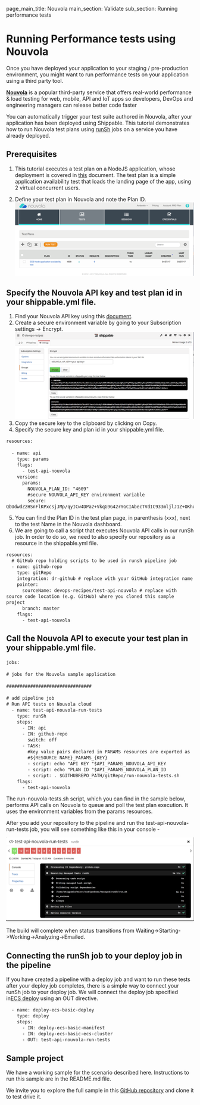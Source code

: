 page_main_title: Nouvola
main_section: Validate
sub_section: Running performance tests

# Running Performance tests using Nouvola

Once you have deployed your application to your staging / pre-production environment, you might want to run
performance tests on your application using a third party tool.

[**Nouvola**](http://www.nouvola.com/) is a popular third-party service that offers real-world performance & load testing for web, mobile, API and IoT apps so developers, DevOps and engineering managers can release better code faster

You can automatically trigger your test suite authored in Nouvola, after your application has been deployed using Shippable. This tutorial demonstrates how to run Nouvola test plans using [runSh](/platform/workflow/job/runsh/) jobs on a service you have already deployed.

## Prerequisites

1. This tutorial executes a test plan on a NodeJS application, whose deployment is covered in
[this](/deploy/continuous-delivery-single-container-docker-application/) document. The test plan is a simple application availability test that loads
the landing page of the app, using 2 virtual concurrent users.

2. Define your test plan in Nouvola and note the Plan ID.
![test plan](https://github.com/devops-recipes/test-api-nouvola/raw/master/nouvola-test-plan.png)

## Specify the Nouvola API key and test plan id in your shippable.yml file.

1. Find your Nouvola API key using this [document](http://blog.nouvola.com/divecloud-api-now-available).
2. Create a secure environment variable by going to your Subscription settings -> Encrypt.
![Secure API env key](https://github.com/devops-recipes/test-api-nouvola/raw/master/encrypt-nouvola-key.png)
3. Copy the secure key to the clipboard by clicking on Copy.
4. Specify the secure key and plan id in your shippable.yml file.
```
resources:

  - name: api
    type: params
    flags:
      - test-api-nouvola
    version:
      params:
        NOUVOLA_PLAN_ID: "4609"
        #secure NOUVOLA_API_KEY environment variable
        secure: QbUdwdZzHSnFlKPxcsjJMp/qyICw4DPa2+VkqG9G42rYGCIAbecTVdIC933mljlJ1Z+OKhxk2zEevrczi7FxqLR+ts16AtvXHgRgwdmLLWmxX3trjfXDSWXOE5+GNHYmaZOQLm8qQjouogP8Kkx8njYj9Uut4ONaNZUsHvVroVSyfwiPktyKjQP8iEIzaV/Jb1wWwLHsDf1n4GaCcbm1VuloxoNuJkG5VftcnMqULWyN9YeZTxQ43PiflTWFqBHV9hPpbVU+N5Jt1kGfhBlj6FdiIiB69KrXXd/ooBwz7UuuNgPyXEjZtUC0tp0CzZlovnNPBdrMRiZ/yE1ZgbuDbQ==
```
5. You can find the Plan ID in the test plan page, in parenthesis (xxx), next to the test Name in the Nouvola dashboard.
6. We are going to call a script that executes Nouvola API calls in our runSh job. In order to do so, we need to also specify our repository as a resource in the shippable.yml file.

```
resources:
  # GitHub repo holding scripts to be used in runsh pipeline job
  - name: github-repo
    type: gitRepo
    integration: dr-github # replace with your GitHub integration name
    pointer:
      sourceName: devops-recipes/test-api-nouvola # replace with source code location (e.g. GitHub) where you cloned this sample project
      branch: master
    flags:
      - test-api-nouvola
```

## Call the Nouvola API to execute your test plan in your shippable.yml file.
```
jobs:

# jobs for the Nouvola sample application

################################

# add pipeline job
# Run API tests on Nouvola cloud
  - name: test-api-nouvola-run-tests
    type: runSh
    steps:
      - IN: api
      - IN: github-repo
        switch: off
      - TASK:
        #key value pairs declared in PARAMS resources are exported as
        #${RESOURCE NAME}_PARAMS_{KEY}
        - script: echo "API KEY "$API_PARAMS_NOUVOLA_API_KEY
        - script: echo "PLAN ID "$API_PARAMS_NOUVOLA_PLAN_ID
        - script: . $GITHUBREPO_PATH/gitRepo/run-nouvola-tests.sh
    flags:
      - test-api-nouvola
```

The run-nouvola-tests.sh script, which you can find in the sample below, performs
API calls on Nouvola to queue and poll the test plan execution. It uses the
environment variables from the params resources.

After you add your repository to the pipeline and run the test-api-nouvola-run-tests job,
you will see something like this in your console -


![console-view](https://github.com/devops-recipes/test-api-nouvola/raw/master/runshjob-console-view.png)


The build will complete when status transitions from Waiting->Starting->Working->Analyzing->Emailed.

## Connecting the runSh job to your deploy job in the pipeline

If you have created a pipeline with a deploy job and want to run these tests after your deploy job completes, there is a simple way to connect your runSh job to your deploy job. We will connect the deploy job specified in[ECS deploy](/deploy/continuous-delivery-single-container-docker-application//) using an OUT directive.

```
  - name: deploy-ecs-basic-deploy
    type: deploy
    steps:
      - IN: deploy-ecs-basic-manifest
      - IN: deploy-ecs-basic-ecs-cluster
      - OUT: test-api-nouvola-run-tests
```

## Sample project

We have a working sample for the scenario described here. Instructions to run this sample are in the README.md file.

We invite you to explore the full sample in this [GitHub repository](https://github.com/devops-recipes/test-api-nouvola) and clone it to test drive it.
